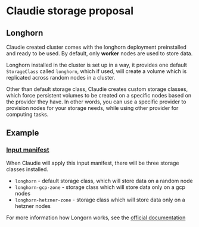 # Claudie storage proposal

## Longhorn

Claudie created cluster comes with the longhorn deployment preinstalled and ready to be used. By default, only **worker** nodes are used to store data.

Longhorn installed in the cluster is set up in a way, it provides one default `StorageClass` called `longhorn`, which if used, will create a volume which is replicated across random nodes in a cluster. 

Other than default storage class, Claudie creates custom storage classes, which force persistent volumes to be created on a specific nodes based on the provider they have. In other words, you can use a specific provider to provision nodes for your storage needs, while using other provider for computing tasks.

## Example

### [Input manifest](../input-manifest/example.yaml)

When Claudie will apply this input manifest, there will be three storage classes installed. 

- `longhorn` - default storage class, which will store data on a random node
- `longhorn-gcp-zone` - storage class which will store data only on a gcp nodes
- `longhorn-hetzner-zone` - storage class which will store data only on a hetzner nodes

For more information how Longorn works, see the [official documentation](https://longhorn.io/docs/1.3.0/what-is-longhorn/)